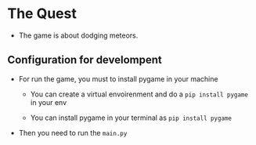 # The Quest

- The game is about dodging meteors.

## Configuration for develompent

- For run the game, you must to install pygame in your machine

    - You can create a virtual envoirenment and do a `pip install pygame` in your env

    - You can install pygame in your terminal as `pip install pygame`

- Then you need to run the `main.py`
